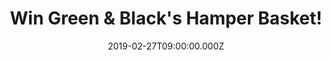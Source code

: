 ---
campaign-uuid: "c-00a6b2cb-37bf-4f64-ae2f-a328d807b09f"
type: "Preview"
category: "Food"
date: "2019-02-27T09:00:00.000Z"
end-date: "2019-03-27T23:59:00.000Z"
disable-form: false
is_promoted: true
has_entry_page: true
title: "Win Green & Black's Hamper Basket!"
competition-description: "<p>A collection of Green & Black's intense chocolate products\
  \ including the bestselling Dark 85% and Roasted Almond bars alongside their best\
  \ selling organic Tasting Collection box with tasting notes could be yours. We have\
  \ in our hands a selection of the greatest chocolates from Green & Black’s for you\
  \ to taste their amazing range. Hand-picked and delivered in a wicker gift hamper.\
  \ A great gift hamper for foodie friends with a wide variety of dark, milk and white\
  \ chocolate bars in a wide range of our unique flavours.</p>\n<p>Indulge yourself\
  \ in chocolate now. Click below for a chance to win.</p>\n"
hero-header: "Win Green & Black's Hamper Basket!"
terms-confirmation: "N/A"
banner-img: "https://assets.expresslyapp.com/asset-71cd0859-c919-4162-a2f9-18713cfb8710.jpg"
logo-left-href: "http://greenandblacks.co.uk"
logo-left-image: "https://assets.expresslyapp.com/asset-b15d9d29-0270-4e39-b0c2-d922320d0812.jpg"
logo-left-title: "Green & Black's"
bg-image-hero: "https://assets.expresslyapp.com/asset-3da40f96-8c53-4b70-ba33-ca8191e04bdc.jpg"
bg-image-first: "https://assets.expresslyapp.com/asset-2bc4237e-c06b-4517-a13a-02e53ed7401a.jpg"
bg-image-second: "https://assets.expresslyapp.com/asset-795d246f-7af0-414c-8b2b-4e9e3556cfdf.jpg"
bg-image-third: "https://assets.expresslyapp.com/asset-dcf80a49-d177-4515-b532-3ebd83c20ee7.jpg"
section1-content: "<p>Green &amp; Black’s was founded on the Portobello Road by husband\
  \ and wife team Craig Sams &amp; Jo Fairley. In 1991 Craig was sent a sample of\
  \ chocolate by a peanut supplier. Lifetime chocaholic Jo later discovered the chocolate\
  \ unattended and promptly ate it. She’d never tasted anything quite like it and\
  \ was sure other chocolate fanatics would feel the same! And with that, the couple\
  \ began making delicious chocolate.</p>\n"
section2-content: "<p>Since that very first bar they’ve stayed true to the founding\
  \ principles of Green &amp; Black’s and naturally become a devoted group of chocoholics.\
  \ So much so that their constant desire to innovate, inspire and impress has seen\
  \ Green &amp; Black’s voted as a cool brand for 10 consecutive years by CoolBrands.</p>\n"
section3-content: "</p>We are giving away a fantastic collection of Green & Black’\
  s chocolate products for you to indulge yourself in the best chocolate you’ve ever\
  \ tried before including: Green & Black's Organic Tasting Collection, Organic Classic\
  \ Miniature Bars Collection, Organic Dark with Maya Gold Chocolate Bars, Organic\
  \ Milk with Roasted Almond Bars… and many more.</p>\n<p>If you are a chocoholic\
  \ like us, enter the form below for a chance to win and get ready to try all of\
  \ their amazing flavours!</p>\n"
entry-title: "Win Green & Black's Hamper Basket!"
entry-content: "<p>Enter the draw to win Green &amp; Black's Hamper Basket by entering\
  \ below before 23:59 on 27th of March 2019.</p>\n"
has-winner: false
prize-description: "Green & Black's Hamper Basket."
special-conditions: "Multiple entries are allowed up to one every day."
country-restrictions:
- "GB"
---